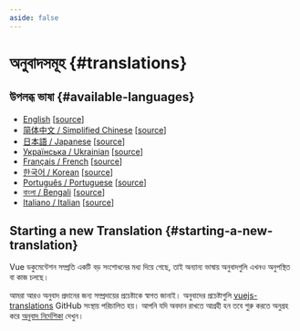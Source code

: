 ```yaml
---
aside: false
---
```


# অনুবাদসমূহ {#translations}

## উপলব্ধ ভাষা {#available-languages}

- [English](https://vuejs.org/) [[source](https://github.com/vuejs/docs)]
- [简体中文 / Simplified Chinese](https://cn.vuejs.org/) [[source](https://github.com/vuejs-translations/docs-zh-cn)]
- [日本語 / Japanese](https://ja.vuejs.org/) [[source](https://github.com/vuejs-translations/docs-ja)]
- [Українська / Ukrainian](https://ua.vuejs.org/) [[source](https://github.com/vuejs-translations/docs-uk)]
- [Français / French](https://fr.vuejs.org) [[source](https://github.com/vuejs-translations/docs-fr)]
- [한국어 / Korean](https://ko.vuejs.org) [[source](https://github.com/vuejs-translations/docs-ko)]
- [Português / Portuguese](https://pt.vuejs.org) [[source](https://github.com/vuejs-translations/docs-pt)]
- [বাংলা / Bengali](https://bn.vuejs.org) [[source](https://github.com/vuejs-translations/docs-bn)]
- [Italiano / Italian](https://it.vuejs.org) [[source](https://github.com/vuejs-translations/docs-it)]

<!-- ## Work in Progress Languages {#work-in-progress-languages} -->

## Starting a new Translation {#starting-a-new-translation}

Vue ডকুমেন্টেশন সম্প্রতি একটি বড় সংশোধনের মধ্য দিয়ে গেছে, তাই অন্যান্য ভাষায় অনুবাদগুলি এখনও অনুপস্থিত বা কাজ চলছে।

আমরা আরও অনুবাদ প্রদানের জন্য সম্প্রদায়ের প্রচেষ্টাকে স্বাগত জানাই। অনুবাদের প্রচেষ্টাগুলি [vuejs-translations](https://github.com/vuejs-translations/) GitHub সংস্থায় পরিচালিত হয়। আপনি যদি অবদান রাখতে আগ্রহী হন তবে শুরু করতে অনুগ্রহ করে [অনুবাদ নির্দেশিকা](https://github.com/vuejs-translations/guidelines/blob/main/README.md) দেখুন।
